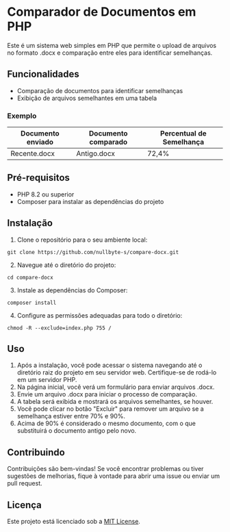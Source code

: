 # Comparador de Documentos em PHP

Este é um sistema web simples em PHP que permite o upload de arquivos no formato .docx e comparação entre eles para identificar semelhanças.

## Funcionalidades

- Comparação de documentos para identificar semelhanças
- Exibição de arquivos semelhantes em uma tabela

### Exemplo
| Documento enviado | Documento comparado | Percentual de Semelhança |
| ----------------- | --------------------|------------------------- |
| Recente.docx      | Antigo.docx         | 72,4%                    |

## Pré-requisitos

- PHP 8.2 ou superior
- Composer para instalar as dependências do projeto

## Instalação

1. Clone o repositório para o seu ambiente local:

```
git clone https://github.com/nullbyte-s/compare-docx.git
```

2. Navegue até o diretório do projeto:

```
cd compare-docx
```

3. Instale as dependências do Composer:

```
composer install
```

4. Configure as permissões adequadas para todo o diretório:

```
chmod -R --exclude=index.php 755 /
```

## Uso

1. Após a instalação, você pode acessar o sistema navegando até o diretório raiz do projeto em seu servidor web. Certifique-se de rodá-lo em um servidor PHP.
2. Na página inicial, você verá um formulário para enviar arquivos .docx.
3. Envie um arquivo .docx para iniciar o processo de comparação.
4. A tabela será exibida e mostrará os arquivos semelhantes, se houver.
5. Você pode clicar no botão "Excluir" para remover um arquivo se a semelhança estiver entre 70% e 90%.
6. Acima de 90% é considerado o mesmo documento, com o que substituirá o documento antigo pelo novo.

## Contribuindo

Contribuições são bem-vindas! Se você encontrar problemas ou tiver sugestões de melhorias, fique à vontade para abrir uma issue ou enviar um pull request.

## Licença

Este projeto está licenciado sob a [MIT License](LICENSE).